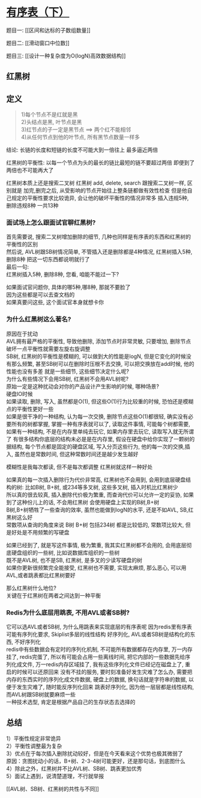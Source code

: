 # [ 有序表（下）](https://www.bilibili.com/video/BV1FMvYegEwT)

题目一: [[区间和达标的子数组数量]]   

题目二: [[滑动窗口中位数]]  

题目三: [[设计一种复杂度为O(logN)高效数据结构]]  


## 红黑树

## 定义
>1)每个节点不是红就是黑  
>2)头结点是黑, 叶节点是黑  
>3)红节点的子一定是黑节点 ==> 两个红不能相邻  
>4)从任何节点到他的叶节点, 所有黑节点数量一样多  

结论: 长链的长度和短链的长度不可能大到一倍往上
 最多逼近两倍

 红黑树的平衡性:
 以每一个节点为头的最长的链比最短的链不要超过两倍
即便到了两倍也不可能再大了


红黑树本质上还是搜索二叉树
红黑树 add, delete, search 跟搜索二叉树一样, 区别就是
加完,删完之后, 从受影响的节点开始往上整条链都做有效性检查 
但是他自己规定的平衡性要求比较诡异, 会让他的破坏平衡性的情况非常多
插入违规5种, 删除违规8种 一共13种

### 面试场上怎么跟面试官聊红黑树?
首先需要说, 搜索二叉树增加删除的细节, 几种也同样是有序表的东西和红黑树的平衡性的区别  
然后说, AVL树跟SB树情况简单, 不管插入还是删除都是4种情况, 红黑树插入5种, 删除8种
把这一切东西都说明就行了  
最后一句:  
 红黑树插入5种, 删除8种, 您看, 咱能不能过一下?

如果面试官问题你, 具体的哪5种,哪8种, 那就不要脸了  
因为这些都是可以去查文档的  
如果真要问这些, 这个面试官本身就想卡你  



### 为什么红黑树这么著名?
原因在于扰动  
AVL拥有最严格的平衡性, 导致他删除, 添加节点时非常灵敏, 只要增加, 删除节点破坏一点平衡性就需要左旋右旋调整  
SB树, 红黑树的平衡性是模糊的, 可以做到大的性能是logN, 但是它变化的时候没有那么频繁, 甚至SB树可以在删除时压根不去交换, 可以把交换放在add时候, 他的性能也没有多差
 就是一些细节, 这些细节决定什么呢?    
 为什么有些情况下会用SB树, 红黑树不会用AVL树呢?  
 原始一定是这种扰动会对你的产品设计产生影响的时候, 哪种场景?  
 硬盘IO时候  
 如果读取, 删除, 写入, 虽然都是O(1), 但这些O(1)行为比较重的时候, 恐怕还是模糊点的平衡性更好一些  
 如果是很干净的一种结构, 认为每一次交换, 删除节点这些O(1)都很轻, 确实没有必要所有的树都掌握, 掌握一种有序表就可以了, 读取这件事情, 可能每个树都需要,  
 如果有一种结构, 不是在内存里单纯去玩它, 如果内存里去玩它, 读取写入就无所谓了
 有很多结构你底层的结构未必是是在内存里, 假设在硬盘中给你实现了一颗树的据结构, 每个节点都是固定的硬盘区域, 写入分页这些行为, 他的每一次的交换,插入, 虽然也是常数时间, 但这种常数时间还是越少发生越好  

模糊性是我每次都读, 但不是每次都调整 红黑树就这样一种好处  

如果真的每一次插入删除行为代价非常高, 红黑树也不会用到, 会用到底层硬盘结构的树: 比如B树, B+树, 或234等多叉树,  这些多叉树, 插入时机比红黑树少    
 所以真的很去较真, 插入删除代价极为繁重, 而查询代价可以允许一定的妥协, 如果到了这种份儿上的话, 不会用红黑树 会使用硬盘上实现的B树,B+树    
 B树,B+树牺牲了一些查询的效率, 虽然也能做到logN的水平, 还是不如AVL, SB,红黑树这么好  
  常数项从查询的角度来说 B树 B+树 包括234树 都是比较低的, 常数项比较大, 但是好处是不用频繁的写硬盘  

如果已经到了, 就是写这件事情, 极为繁重, 我其实红黑树都不会用的, 会用底层彻底硬盘组织的一些树, 比如说数据库组织的一些树  
 既不是AVL树, 也不是SB, 红黑树, 是多叉的少读写硬盘的树  
如果你更新很频繁完全能接受, 红黑树也不需要, 实现太麻烦, 那么恶心, 可以用AVL,或者跳表都比红黑树要好  

那么红黑树什么地位?  
关键在于红黑树在两者之间达到一种平衡  

### Redis为什么底层用跳表, 不用AVL或者SB树?
它可以选AVL或者SB树, 为什么用跳表来实现底层的有序表呢
因为redis里有序表可能有序列化要求, Skiplist多层的线性结构
好序列化, AVL或者SB树是结构化的东西, 不好序列化  
 redis中有些数据会有定时的序列化机制, 不可能所有数据都存在内存里, 万一内存挂了,
 redis完蛋了, 所以有可能会占用一些离线时间, 把它内部的一些数据先给序列化成文件, 万一redis内存区域挂了, 我有这些序列化文件已经记在磁盘上了, 重启的时候可以还原回来
 没有不挂的服务, 要时刻准备好发生灾难了怎么办, 需要把内存的东西实时的序列化成文件数据, 硬盘上的数据, 换句话就是字符串的数据, 以便于发生灾难了, 随时能反序列化回来
 跳表好序列化, 因为他一层层都是线性结构, 而AVL树跟SB树就要麻烦一些  
 一种技术选型, 肯定是根据产品自己的生存状态去选择的  

## 总结

1）平衡性规定非常诡异  
2）平衡性调整最为复杂  
3）优点在于每次插入删除扰动较好，但是在今天看来这个优势也极其微弱了  
原因：贪图扰动小的话，B+树、2-3-4树可能更好，还是那句话，到底图什么  
4）除此之外，红黑树并不比AVL树、SB树、跳表更加优秀   
5）面试上遇到，说清楚道理，不行就举报  

[[AVL树、SB树、红黑树的共性与不同]]